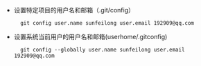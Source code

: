 * 设置特定项目的用户名和邮箱（.git/config）

		git config user.name sunfeilong user.email 192909@qq.com

* 设置系统当前用户的用户名和邮箱(userhome/.gitconfig)

		git config --globally user.name sunfeilong user.email 192909@qq.com